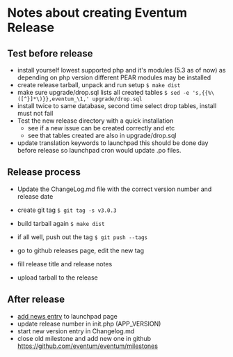 Notes about creating Eventum Release
====================================

Test before release
-------------------

- install yourself lowest supported php and it's modules (5.3 as of now) as depending on php version different PEAR modules may be installed
- create release tarball, unpack and run setup
`$ make dist`
- make sure upgrade/drop.sql lists all created tables
`$ sed -e 's,{{%\([^}]*\)}},eventum_\1,' upgrade/drop.sql`
- install twice to same database, second time select drop tables, install must not fail
- Test the new release directory with a quick installation
  * see if a new issue can be created correctly and etc
  * see that tables created are also in upgrade/drop.sql
- update translation keywords to launchpad
this should be done day before release so launchpad cron would update .po files.

Release process
---------------

- Update the ChangeLog.md file with the correct version number and release date

- create git tag
`$ git tag -s v3.0.3`

- build tarball again
`$ make dist`

- if all well, push out the tag
`$ git push --tags`

- go to github releases page, edit the new tag
- fill release title and release notes
- upload tarball to the release

After release
-------------

- [add news entry](https://launchpad.net/eventum/+announce) to launchpad page
- update release number in init.php (APP_VERSION)
- start new version entry in Changelog.md
- close old milestone and add new one in github https://github.com/eventum/eventum/milestones
